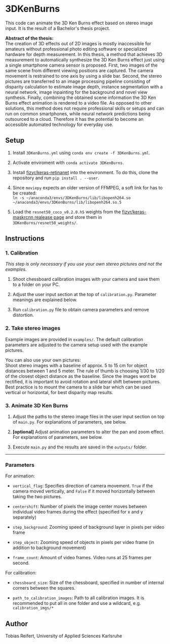 # 3DKenBurns

This code can animate the 3D Ken Burns effect based on stereo image input. It is the result of a Bachelor's thesis project.

**Abstract of the thesis:**<br>
The creation of 3D effects out of 2D images is mostly inaccessible for amateurs without professional photo editing software or specialized hardware for depth measurement.
In this thesis, a method that achieves 3D measurement to automatically synthesize the 3D Ken Burns effect just using a single smartphone camera sensor is proposed. First, two images of the same scene from different viewing positions are captured. The camera movement is restrained to one axis by using a slide bar. Second, the stereo pictures are transferred to an image processing pipeline consisting of disparity calculation to estimate image depth, instance segmentation with a neural network, image inpainting for the background and novel view synthesis. Finally, combining the obtained scene information the 3D Ken Burns effect animation is rendered to a video file. As opposed to other solutions, this method does not require professional skills or setups and can run on common smartphones, while neural network predictions being outsourced to a cloud. Therefore it has the potential to become an accessible automated technology for everyday use.


## Setup

1. Install ``3DKenBurns.yml`` using ``conda env create -f 3DKenBurns.yml``.

2. Activate enviroment with ``conda activate 3DKenBurns``.

3. Install [fizyr/keras-retinanet](https://github.com/fizyr/keras-retinanet) into the environment. To do this, clone the repository and run ``pip install . --user``.

4. Since ``moviepy`` expects an older version of FFMPEG, a soft link for has to be created:<br>
``ln -s ~/anaconda3/envs/3DKenBurns/lib/libopenh264.so ~/anaconda3/envs/3DKenBurns/lib/libopenh264.so.5``

5. Load the ``resnet50_coco_v0.2.0.h5`` weights from the [fizyr/keras-maskrcnn realease page](https://github.com/fizyr/keras-maskrcnn/releases) and store them in ``3DKenBurns/resnet50_weights/``.


## Instructions
### 1. Calibration
_This step is only necessary if you use your own stereo pictures and not the examples._

1. Shoot chessboard calibration images with your camera and save them to a folder on your PC.

2. Adjust the user input section at the top of ``calibration.py``. Parameter meanings are explained below.

3. Run ``calibration.py`` file to obtain camera parameters and remove distortion.

### 2. Take stereo images

Example images are provided in ``examples/``. The default calibration parameters are adjusted to the camera setup used with the example pictures.

You can also use your own pictures:<br>
Shoot stereo images with a baseline of approx. 5 to 15 cm for object distances between 1 and 5 meter.
The rule of thumb is choosing 1/30 to 1/20 of the closest object distance as the baseline. Since the images wont be rectified, it is important to avoid rotation and lateral shift between pictures. Best practice is to mount the camera to a slide bar which can be used vertical or horizontal, for best disparity map results.

### 3. Animate 3D Ken Burns

1. Adjust the paths to the stereo image files in the user input section on top of ``main.py``. For explanations of parameters, see below.

2. **[optional]**  Adjust animation parameters to alter the pan and zoom effect. For explanations of parameters, see below.

3. Execute ``main.py`` and the results are saved in the ``outputs/`` folder.

--------------------

### Parameters

For animation:
- ``vertical_flag``: Specifies direction of camera movement. ``True`` if the camera moved vertically, and ``False`` if it moved horizontally between taking the two pictures.

- ``centershift``: Number of pixels the image center moves between individual video frames during the effect (specified for x and y separately)

- ``step_background``: Zooming speed of background layer in pixels per video frame

- ``step_object``: Zooming speed of objects in pixels per video frame (in addition to background movement)

- ``frame_count``: Amount of video frames. Video runs at 25 frames per second.

For calibration:
- ``chessboard_size``: Size of the chessboard, specified in number of internal corners between the squares.

- ``path_to_calibration_images``: Path to all calibration images. It is recommended to put all in one folder and use a wildcard, e.g. ``calibration_imgs/*``



## Author

Tobias Reifert, University of Applied Sciences Karlsruhe

